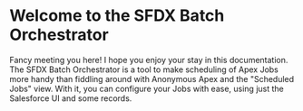 # Welcome to the SFDX Batch Orchestrator

Fancy meeting you here! I hope you enjoy your stay in this documentation. The SFDX Batch Orchestrator is a tool to make scheduling of Apex Jobs more handy than fiddling around with Anonymous Apex and the "Scheduled Jobs" view. With it, you can configure your Jobs with ease, using just the Salesforce UI and some records.

